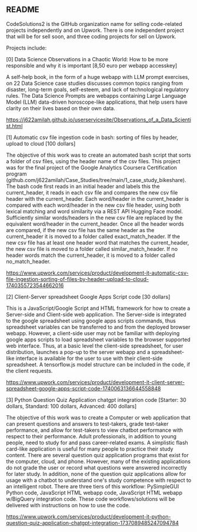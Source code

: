 ## README

CodeSolutions2 is the GitHub organization name for selling code-related projects independently and on Upwork. There is one independent project that will be for sell soon, and three coding projects for sell on Upwork. 

Projects include:

[0] Data Science Observations in a Chaotic World: How to be more responsible and why it is important [8,50 euro per webapp accesskey]

A self-help book, in the form of a huge webapp with LLM prompt exercises, on 22 Data Science case studies discusses common topics ranging from disaster, long-term goals, self-esteem, and lack of technological regulatory rules. The Data Science Prompts are webapps containing Large Language Model 
(LLM) data-driven horoscope-like applications, that help users have clarity on their lives based on their own data.

https://j622amilah.github.io/userservicesite/Observations_of_a_Data_Scientist.html


[1] Automatic csv file ingestion code in bash: sorting of files by header, upload to cloud [100 dollars]

The objective of this work was to create an automated bash script that sorts a folder of csv files, using the header name of the csv files. This project was for the final project of the Google Analytics Coursera Certification program (github.com/j622amilah/Case_Studies/tree/main/1_case_study_bikeshare). The bash code first reads in an initial header and labels this the current_header, it reads in each csv file and compares the new csv file header with the current_header. Each word/header in the current_header is compared with each word/header in the new csv file header, using both lexical matching and word similarity via a REST API Hugging Face model. Sufficiently similar words/headers in the new csv file are replaced by the equivalent word/header in the current_header. Once all the header words are compared, if the new csv file has the same header as the current_header it is moved to a folder called exact_match_header. If the new csv file has at least one header word that matches the current_header, the new csv file is moved to a folder called similar_match_header. If no header words match the current_header, it is moved to a folder called no_match_header.

https://www.upwork.com/services/product/development-it-automatic-csv-file-ingestion-sorting-of-files-by-header-upload-to-cloud-1740355723544662016


[2] Client-Server spreadsheet Google Apps Script code [30 dollars]

This is a JavaScript/Google Script and HTML framework for how to create a Server-side and Client-side web application. The Server-side is integrated to the google spreadsheet using google apps scripts commands, thus spreadsheet variables can be transferred to and from the deployed browser webapp. However, a client-side user may not be familiar with deploying google apps scripts to load spreadsheet variables to the browser supported web interface. Thus, at a basic level the client-side spreadsheet, for user distribution, launches a pop-up to the server webapp and a spreadsheet-like interface is available for the user to use with their client-side spreadsheet. A tensorflow.js model structure can be included in the code, if the client requests.

https://www.upwork.com/services/product/development-it-client-server-spreadsheet-google-apps-script-code-1740063136644558848


[3] Python Question Quiz Application chatgpt integration code [Starter: 30 dollars, Standard: 100 dollars, Advanced: 400 dollars]

The objective of this work was to create a Computer or web application that can present questions and answers to test-takers, grade test-taker performance, and allow for test-takers to view chatbot performance with respect to their performance. Adult professionals, in addition to young people, need to study for and pass career-related exams. A simplistic flash card-like application is useful for many people to practice their study content. There are several question quiz application programs that exist for the computer, cloud, and phone. However, many of the existing applications do not grade the user or record what questions were answered incorrectly for later study. In addition, none of the question quiz applications allow for usage with a chatbot to understand one's study competence with respect to an intelligent robot. There are three tiers of this workflow: PySimpleGUI Python code, JavaScript HTML webapp code, JavaScript HTML webapp w/BigQuery integration code. These code workflows/solutions will be delivered with instructions on how to use the code.

https://www.upwork.com/services/product/development-it-python-question-quiz-application-chatgpt-integration-1737089485247094784
